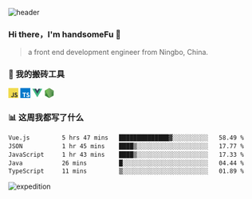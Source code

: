 ![header](https://raw.githubusercontent.com/fzq1998/fzq1998/master/header.png)

### Hi there，I'm handsomeFu 👋

> a front end development engineer from Ningbo, China.

### 🔧 我的搬砖工具
<code><img height="20" src="https://raw.githubusercontent.com/github/explore/80688e429a7d4ef2fca1e82350fe8e3517d3494d/topics/javascript/javascript.png" alt="javascript"></code>
<code><img height="20" src="https://raw.githubusercontent.com/github/explore/80688e429a7d4ef2fca1e82350fe8e3517d3494d/topics/typescript/typescript.png" alt="typescript"></code>
<code><img height="20" src="https://raw.githubusercontent.com/github/explore/80688e429a7d4ef2fca1e82350fe8e3517d3494d/topics/vue/vue.png" alt="vue"></code>
<code><img height="20" src="https://raw.githubusercontent.com/github/explore/80688e429a7d4ef2fca1e82350fe8e3517d3494d/topics/nodejs/nodejs.png" alt="nodejs"></code>



### 📊 这周我都写了什么
<!--START_SECTION:waka-->

```txt
Vue.js         5 hrs 47 mins   ██████████████▓░░░░░░░░░░   58.49 %
JSON           1 hr 45 mins    ████▒░░░░░░░░░░░░░░░░░░░░   17.77 %
JavaScript     1 hr 43 mins    ████▒░░░░░░░░░░░░░░░░░░░░   17.33 %
Java           26 mins         █░░░░░░░░░░░░░░░░░░░░░░░░   04.44 %
TypeScript     11 mins         ▒░░░░░░░░░░░░░░░░░░░░░░░░   01.89 %
```

<!--END_SECTION:waka-->


![expedition](https://raw.githubusercontent.com/fzq1998/fzq1998/master/expedition.gif)

